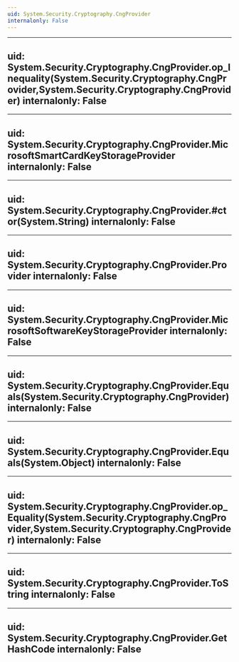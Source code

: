 ```yaml
---
uid: System.Security.Cryptography.CngProvider
internalonly: False
---
```


---
uid: System.Security.Cryptography.CngProvider.op_Inequality(System.Security.Cryptography.CngProvider,System.Security.Cryptography.CngProvider)
internalonly: False
---

---
uid: System.Security.Cryptography.CngProvider.MicrosoftSmartCardKeyStorageProvider
internalonly: False
---

---
uid: System.Security.Cryptography.CngProvider.#ctor(System.String)
internalonly: False
---

---
uid: System.Security.Cryptography.CngProvider.Provider
internalonly: False
---

---
uid: System.Security.Cryptography.CngProvider.MicrosoftSoftwareKeyStorageProvider
internalonly: False
---

---
uid: System.Security.Cryptography.CngProvider.Equals(System.Security.Cryptography.CngProvider)
internalonly: False
---

---
uid: System.Security.Cryptography.CngProvider.Equals(System.Object)
internalonly: False
---

---
uid: System.Security.Cryptography.CngProvider.op_Equality(System.Security.Cryptography.CngProvider,System.Security.Cryptography.CngProvider)
internalonly: False
---

---
uid: System.Security.Cryptography.CngProvider.ToString
internalonly: False
---

---
uid: System.Security.Cryptography.CngProvider.GetHashCode
internalonly: False
---

